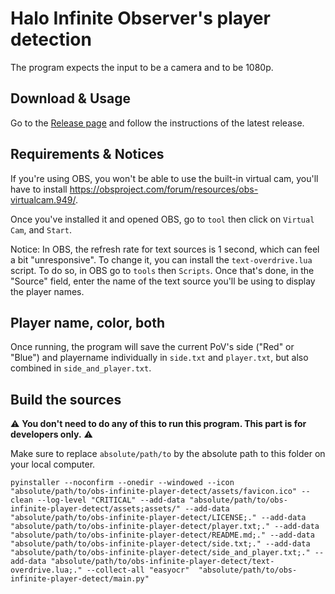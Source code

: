 # Halo Infinite Observer's player detection

The program expects the input to be a camera and to be 1080p.

## Download & Usage

Go to the [Release page](https://github.com/Halocrea/infinite-obs-player-detect/releases) and follow the instructions of the latest release. 

## Requirements & Notices

If you're using OBS, you won't be able to use the built-in virtual cam, you'll have to install https://obsproject.com/forum/resources/obs-virtualcam.949/.

Once you've installed it and opened OBS, go to `tool` then click on `Virtual Cam`, and `Start`.

Notice: In OBS, the refresh rate for text sources is 1 second, which can feel a bit "unresponsive". To change it, you can install the `text-overdrive.lua` script. To do so, in OBS go to `tools` then `Scripts`. Once that's done, in the "Source" field, enter the name of the text source you'll be using to display the player names.

## Player name, color, both

Once running, the program will save the current PoV's side ("Red" or "Blue") and playername individually in `side.txt` and `player.txt`, but also combined in `side_and_player.txt`.

## Build the sources

⚠️ **You don't need to do any of this to run this program. This part is for developers only.** ⚠️

Make sure to replace `absolute/path/to` by the absolute path to this folder on your local computer.

```
pyinstaller --noconfirm --onedir --windowed --icon "absolute/path/to/obs-infinite-player-detect/assets/favicon.ico" --clean --log-level "CRITICAL" --add-data "absolute/path/to/obs-infinite-player-detect/assets;assets/" --add-data "absolute/path/to/obs-infinite-player-detect/LICENSE;." --add-data "absolute/path/to/obs-infinite-player-detect/player.txt;." --add-data "absolute/path/to/obs-infinite-player-detect/README.md;." --add-data "absolute/path/to/obs-infinite-player-detect/side.txt;." --add-data "absolute/path/to/obs-infinite-player-detect/side_and_player.txt;." --add-data "absolute/path/to/obs-infinite-player-detect/text-overdrive.lua;." --collect-all "easyocr"  "absolute/path/to/obs-infinite-player-detect/main.py"
```
